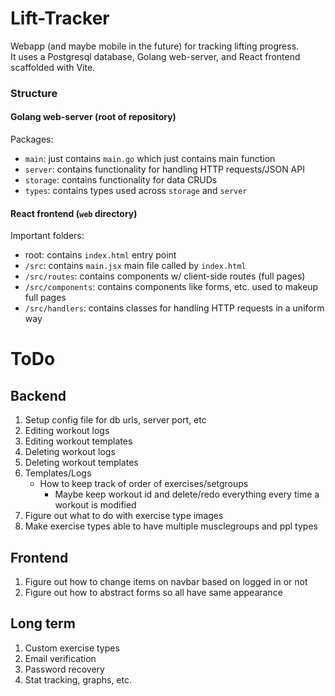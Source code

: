 # Lift-Tracker
Webapp (and maybe mobile in the future) for tracking lifting progress.  
It uses a Postgresql database, Golang web-server, and React frontend scaffolded with Vite.  

### Structure
#### Golang web-server (root of repository)
Packages:
* `main`: just contains `main.go` which just contains main function
* `server`: contains functionality for handling HTTP requests/JSON API
* `storage`: contains functionality for data CRUDs
* `types`: contains types used across `storage` and `server`

#### React frontend (`web` directory)
Important folders:
* root: contains `index.html` entry point
* `/src`: contains `main.jsx` main file called by `index.html`
* `/src/routes`: contains components w/ client-side routes (full pages)
* `/src/components`: contains components like forms, etc. used to makeup full pages
* `/src/handlers`: contains classes for handling HTTP requests in a uniform way 

# ToDo

## Backend
1. Setup config file for db urls, server port, etc
1. Editing workout logs
2. Editing workout templates
3. Deleting workout logs
4. Deleting workout templates
5. Templates/Logs
    * How to keep track of order of exercises/setgroups
        * Maybe keep workout id and delete/redo everything every time a workout is modified
6. Figure out what to do with exercise type images
7. Make exercise types able to have multiple musclegroups and ppl types

## Frontend
1. Figure out how to change items on navbar based on logged in or not
2. Figure out how to abstract forms so all have same appearance

## Long term
1. Custom exercise types
2. Email verification
3. Password recovery
4. Stat tracking, graphs, etc.